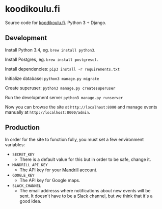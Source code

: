 # koodikoulu.fi

Source code for [koodikoulu.fi](http://koodikoulu.fi/). Python 3 + Django.

Development
-----------

Install Python 3.4, eg. `brew install python3`.

Install Postgres, eg. `brew install postgresql`.

Install dependencies:
`pip3 install -r requirements.txt`

Initialize database:
`python3 manage.py migrate`

Create superuser:
`python3 manage.py createsuperuser`

Run the development server
`python3 manage.py runserver`

Now you can browse the site at `http://localhost:8000` and manage events manually at `http://localhost:8000/admin`.

Production
----------

In order for the site to function fully, you must set a few environment variables:

* `SECRET_KEY`
  * There is a default value for this but in order to be safe, change it.
* `MANDRILL_API_KEY`
  * The API key for your [Mandrill](https://www.mandrill.com/) account.
* `GOOGLE_KEY`
  * The API key for Google maps.
* `SLACK_CHANNEL`
  * The email addresss where notifications about new events will be sent. It doesn't have to be a Slack channel, but we think that it's a good idea.
